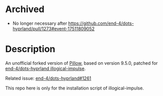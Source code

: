 # Archived

- No longer necessary after https://github.com/end-4/dots-hyprland/pull/1273#event-17511809052

# Description

An unofficial forked version of [Pillow](https://github.com/python-pillow/Pillow), based on version 9.5.0, patched for [end-4/dots-hyprland illogical-impulse](https://github.com/end-4/dots-hyprland).

Related issue: [end-4/dots-hyprland#1261](https://github.com/end-4/dots-hyprland/issues/1261)

This repo here is only for the installation script of illogical-impulse.

